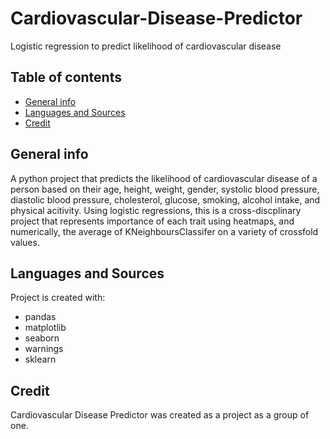 # Cardiovascular-Disease-Predictor
Logistic regression to predict likelihood of cardiovascular disease

## Table of contents
* [General info](#general-info)
* [Languages and Sources](#languages-and-sources)
* [Credit](#credit)

## General info
A python project that predicts the likelihood of cardiovascular disease of a person based on their age, height, weight, gender, systolic blood pressure, diastolic blood pressure, cholesterol, glucose, smoking, alcohol intake, and physical acitivity. Using logistic regressions, this is a cross-discplinary project that represents importance of each trait using heatmaps, and numerically, the average of KNeighboursClassifer on a variety of crossfold values.
 
## Languages and Sources
Project is created with:
* pandas
* matplotlib
* seaborn
* warnings
* sklearn
	
## Credit
Cardiovascular Disease Predictor was created as a project as a group of one.
